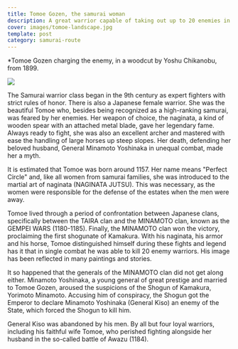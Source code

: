 ```yaml
---
title: Tomoe Gozen, the samurai woman
description: A great warrior capable of taking out up to 20 enemies in a single combat
cover: images/tomoe-landscape.jpg
template: post
category: samurai-route
---
```


*Tomoe Gozen charging the enemy, in a woodcut by Yoshu Chikanobu, from 1899.

![](/blog/tomoe-gozen-the-samurai-woman/images/tomoe.jpg)

The Samurai warrior class began in the 9th century as expert fighters with strict rules of honor. There is also a Japanese female warrior. She was the beautiful Tomoe who, besides being recognized as a high-ranking samurai, was feared by her enemies. Her weapon of choice, the naginata, a kind of wooden spear with an attached metal blade, gave her legendary fame. Always ready to fight, she was also an excellent archer and mastered with ease the handling of large horses up steep slopes. Her death, defending her beloved husband, General Minamoto Yoshinaka in unequal combat, made her a myth.

It is estimated that Tomoe was born around 1157. Her name means "Perfect Circle" and, like all women from samurai families, she was introduced to the martial art of naginata (NAGINATA JUTSU). This was necessary, as the women were responsible for the defense of the estates when the men were away.

Tomoe lived through a period of confrontation between Japanese clans, specifically between the TAIRA clan and the MINAMOTO clan, known as the GEMPEI WARS (1180-1185). Finally, the MINAMOTO clan won the victory, proclaiming the first shogunate of Kamakura. With his naginata, his armor and his horse, Tomoe distinguished himself during these fights and legend has it that in single combat he was able to kill 20 enemy warriors. His image has been reflected in many paintings and stories.

It so happened that the generals of the MINAMOTO clan did not get along either. Minamoto Yoshinaka, a young general of great prestige and married to Tomoe Gozen, aroused the suspicions of the Shogun of Kamakura, Yorimoto Minamoto. Accusing him of conspiracy, the Shogun got the Emperor to declare Minamoto Yoshinaka (General Kiso) an enemy of the State, which forced the Shogun to kill him.

General Kiso was abandoned by his men. By all but four loyal warriors, including his faithful wife Tomoe, who perished fighting alongside her husband in the so-called battle of Awazu (1184).